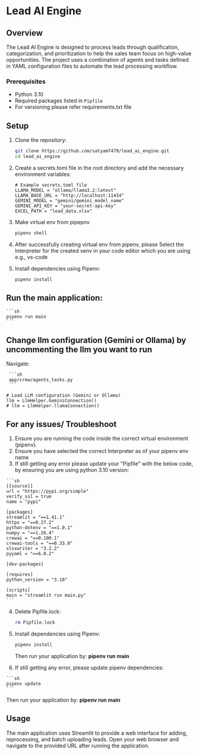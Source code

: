 # Lead AI Engine

## Overview

The Lead AI Engine is designed to process leads through qualification, categorization, and prioritization to help the sales team focus on high-value opportunities. The project uses a combination of agents and tasks defined in YAML configuration files to automate the lead processing workflow.

### Prerequisites

- Python 3.10
- Required packages listed in `Pipfile`
- For versioning please refer requirements.txt file

## Setup

1. Clone the repository:

    ```sh
    git clone https://github.com/satyam7479/lead_ai_engine.git
    cd lead_ai_engine
    ```

2. Create a secrets.toml file in the root directory and add the necessary environment variables:

    ```
    # Example secrets.toml file
    LLAMA_MODEL = "ollama/llama3.2:latest"
    LLAMA_BASE_URL = "http://localhost:11434"
    GEMINI_MODEL = "gemini/gemini_model_name"
    GEMINI_API_KEY = "your-secret-api-key"
    EXCEL_PATH = "lead_data.xlsx"
    ```
    
3. Make virtual env from pipepnv
   
    ```sh
    pipenv shell
    ```
    
4. After successfully creating virtual env from pipenv, please Select the Interpreter for the created venv in your code editor which you are using e.g., vs-code
   
5. Install dependencies using Pipenv:

    ```sh
    pipenv install
    ```

## Run the main application:

    ```sh
    pipenv run main
    ```
    
## Change llm configuration (Gemini or Ollama) by uncommenting the llm you want to run
Navigate:  

     ```sh
     app/crew/agents_tasks.py
     ```
    
    # Load LLM configuration (Gemini or Ollama)
    llm = LlmHelper.GeminiConnection()
    # llm = LlmHelper.llamaConnection()
    
## For any issues/ Troubleshoot
1.   Ensure you are running the code inside the correct virtual environment (pipenv).
2.   Ensure you have selected the correct Interpreter as of your pipenv env name
3.   If still getting any error please update your "Pipfile" with the below code, by ensuring you are using python 3.10 version:

    ```sh
    [[source]]
    url = "https://pypi.org/simple"
    verify_ssl = true
    name = "pypi"

    [packages]
    streamlit = "==1.41.1"
    httpx = "==0.27.2"
    python-dotenv = "==1.0.1"
    numpy = "==1.26.4"
    crewai = "==0.100.1"
    crewai-tools = "==0.33.0"
    xlsxwriter = "3.2.2"
    pyyaml = "==6.0.2"

    [dev-packages]

    [requires]
    python_version = "3.10"

    [scripts]
    main = "streamlit run main.py"
    ```
    
4.  Delete Pipfile.lock:
   
    ```sh
    rm Pipfile.lock
    ```
    
5. Install dependencies using Pipenv:

    ```sh
    pipenv install
    ```
    Then run your application by: **pipenv run main**
   
6.   If still getting any error, please update pipenv dependencies:

    ```sh
    pipenv update
    ```
   Then run your application by: **pipenv run main**

## Usage
The main application uses Streamlit to provide a web interface for adding, reprocessing, and batch uploading leads. Open your web browser and navigate to the provided URL after running the application.
